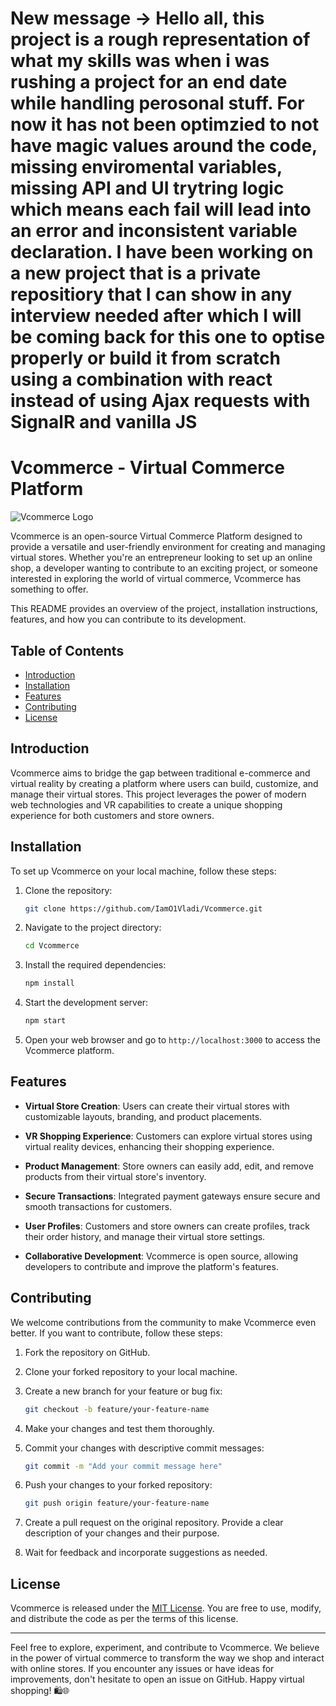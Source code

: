 # New message -> Hello all, this project is a rough representation of what my skills was when i was rushing a project for an end date while handling perosonal stuff. For now it has not been optimzied to not have magic values around the code, missing enviromental variables, missing API and UI trytring logic which means each fail will lead into an error and inconsistent variable declaration. I have been working on a new project that is a private repositiory that I can show in any interview needed after which I will be coming back for this one to optise properly or build it from scratch using a combination with react instead of using Ajax requests with SignalR and vanilla JS

# Vcommerce - Virtual Commerce Platform

![Vcommerce Logo](https://github.com/IamO1Vladi/Vcommerce/blob/main/assets/logo.png)

Vcommerce is an open-source Virtual Commerce Platform designed to provide a versatile and user-friendly environment for creating and managing virtual stores. Whether you're an entrepreneur looking to set up an online shop, a developer wanting to contribute to an exciting project, or someone interested in exploring the world of virtual commerce, Vcommerce has something to offer.

This README provides an overview of the project, installation instructions, features, and how you can contribute to its development.

## Table of Contents

- [Introduction](#introduction)
- [Installation](#installation)
- [Features](#features)
- [Contributing](#contributing)
- [License](#license)

## Introduction

Vcommerce aims to bridge the gap between traditional e-commerce and virtual reality by creating a platform where users can build, customize, and manage their virtual stores. This project leverages the power of modern web technologies and VR capabilities to create a unique shopping experience for both customers and store owners.

## Installation

To set up Vcommerce on your local machine, follow these steps:

1. Clone the repository:
   ```bash
   git clone https://github.com/IamO1Vladi/Vcommerce.git
   ```

2. Navigate to the project directory:
   ```bash
   cd Vcommerce
   ```

3. Install the required dependencies:
   ```bash
   npm install
   ```

4. Start the development server:
   ```bash
   npm start
   ```

5. Open your web browser and go to `http://localhost:3000` to access the Vcommerce platform.

## Features

- **Virtual Store Creation**: Users can create their virtual stores with customizable layouts, branding, and product placements.

- **VR Shopping Experience**: Customers can explore virtual stores using virtual reality devices, enhancing their shopping experience.

- **Product Management**: Store owners can easily add, edit, and remove products from their virtual store's inventory.

- **Secure Transactions**: Integrated payment gateways ensure secure and smooth transactions for customers.

- **User Profiles**: Customers and store owners can create profiles, track their order history, and manage their virtual store settings.

- **Collaborative Development**: Vcommerce is open source, allowing developers to contribute and improve the platform's features.

## Contributing

We welcome contributions from the community to make Vcommerce even better. If you want to contribute, follow these steps:

1. Fork the repository on GitHub.

2. Clone your forked repository to your local machine.

3. Create a new branch for your feature or bug fix:
   ```bash
   git checkout -b feature/your-feature-name
   ```

4. Make your changes and test them thoroughly.

5. Commit your changes with descriptive commit messages:
   ```bash
   git commit -m "Add your commit message here"
   ```

6. Push your changes to your forked repository:
   ```bash
   git push origin feature/your-feature-name
   ```

7. Create a pull request on the original repository. Provide a clear description of your changes and their purpose.

8. Wait for feedback and incorporate suggestions as needed.

## License

Vcommerce is released under the [MIT License](https://github.com/IamO1Vladi/Vcommerce/blob/main/LICENSE). You are free to use, modify, and distribute the code as per the terms of this license.

---

Feel free to explore, experiment, and contribute to Vcommerce. We believe in the power of virtual commerce to transform the way we shop and interact with online stores. If you encounter any issues or have ideas for improvements, don't hesitate to open an issue on GitHub. Happy virtual shopping! 🛍️🌐
